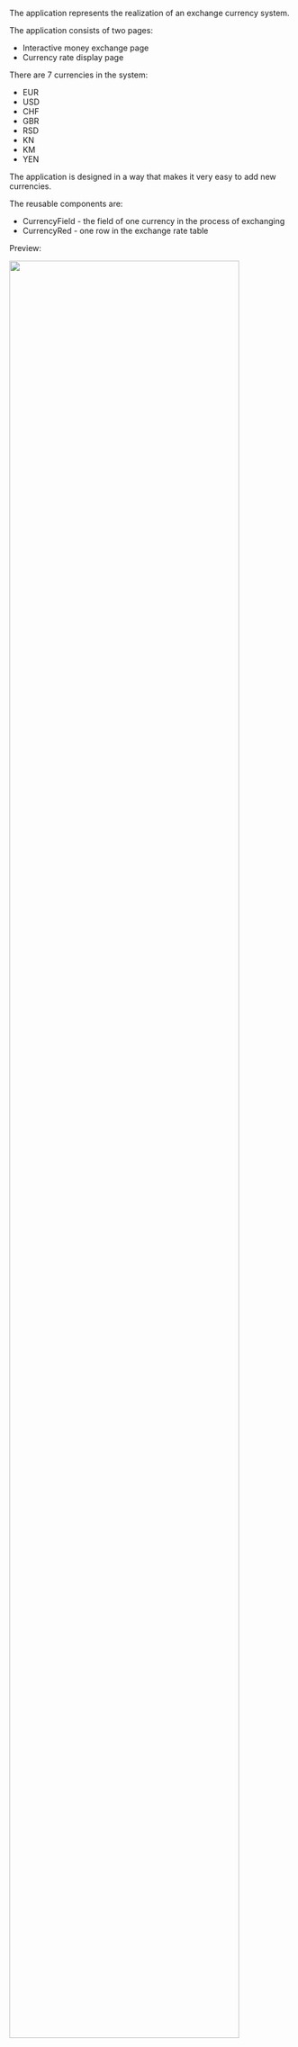The application represents the realization of an exchange currency system.

The application consists of two pages:

- Interactive money exchange page
- Currency rate display page

There are 7 currencies in the system:

- EUR
- USD
- CHF
- GBR
- RSD
- KN
- KM
- YEN

The application is designed in a way that makes it very easy to add new currencies.

The reusable components are:

- CurrencyField - the field of one currency in the process of exchanging
- CurrencyRed - one row in the exchange rate table

Preview:

<img src="https://user-images.githubusercontent.com/81970183/115445324-00b87180-a216-11eb-8c61-3da8ce2435d3.png" width="90%"></img> <img src="https://user-images.githubusercontent.com/81970183/115445328-01510800-a216-11eb-8e42-93a0a0335d33.png" width="90%"></img> 